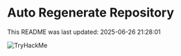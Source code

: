 # Auto Regenerate Repository

This README was last updated: 2025-06-26 21:28:01

 ![TryHackMe](https://tryhackme.com/badge/533634)